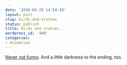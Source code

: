 ```yaml
---
date: '2010-04-29 14:54:10'
layout: post
slug: birds-and-statues
status: publish
title: Birds and statues...
wordpress_id: '448'
categories:
- Animation
---
```


[Never not funny](http://nofatclips.com/02010/04/14/clac/Clac_cmp.mp4).  And a little darkness to the ending, too.
